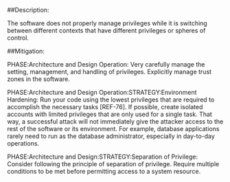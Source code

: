 ##Description:

The software does not properly manage privileges while it is switching between different contexts that have different privileges or spheres of control.



##Mitigation:


PHASE:Architecture and Design Operation:
Very carefully manage the setting, management, and handling of privileges. Explicitly manage trust zones in the software.

PHASE:Architecture and Design Operation:STRATEGY:Environment Hardening:
Run your code using the lowest privileges that are required to accomplish the necessary tasks [REF-76]. If possible, create isolated accounts with limited privileges that are only used for a single task. That way, a successful attack will not immediately give the attacker access to the rest of the software or its environment. For example, database applications rarely need to run as the database administrator, especially in day-to-day operations.

PHASE:Architecture and Design:STRATEGY:Separation of Privilege:
Consider following the principle of separation of privilege. Require multiple conditions to be met before permitting access to a system resource.


